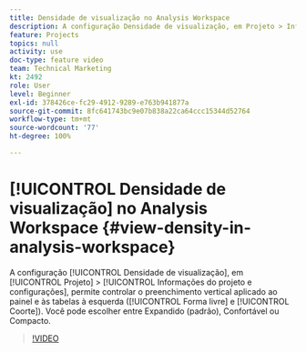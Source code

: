 ```yaml
---
title: Densidade de visualização no Analysis Workspace
description: A configuração Densidade de visualização, em Projeto > Informações do projeto e configurações, permite controlar o preenchimento vertical aplicado ao painel e às tabelas à esquerda (Forma livre e Coorte). Você pode escolher entre Expandido (padrão), Confortável ou Compacto.
feature: Projects
topics: null
activity: use
doc-type: feature video
team: Technical Marketing
kt: 2492
role: User
level: Beginner
exl-id: 378426ce-fc29-4912-9289-e763b941877a
source-git-commit: 8fc641743bc9e07b838a22ca64ccc15344d52764
workflow-type: tm+mt
source-wordcount: '77'
ht-degree: 100%

---
```


# [!UICONTROL Densidade de visualização] no Analysis Workspace {#view-density-in-analysis-workspace}

A configuração [!UICONTROL Densidade de visualização], em [!UICONTROL Projeto] > [!UICONTROL Informações do projeto e configurações], permite controlar o preenchimento vertical aplicado ao painel e às tabelas à esquerda ([!UICONTROL Forma livre] e [!UICONTROL Coorte]). Você pode escolher entre Expandido (padrão), Confortável ou Compacto.

>[!VIDEO](https://video.tv.adobe.com/v/25963/?quality=12&learn=on)
